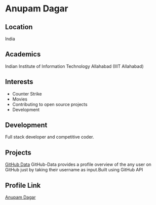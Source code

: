 # Anupam Dagar

## Location

India

## Academics

Indian Institute of Information Technology Allahabad (IIIT Allahabad)

## Interests

- Counter Strike
- Movies
- Contributing to open source projects
- Development

## Development

Full stack developer and competitive coder.

## Projects
[GitHub Data](https://github.com/Anupam-dagar/GitHub-Data) GitHub-Data provides a profile overview of the any user on GitHub just by taking their username as input.Built using GitHub API

## Profile Link

[Anupam Dagar](https://github.com/Anupam-dagar)
